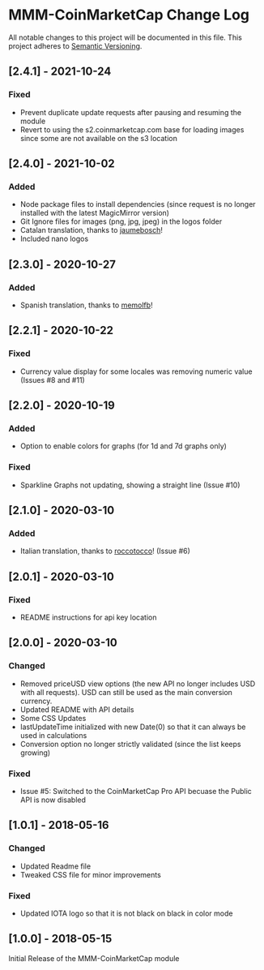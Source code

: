 # MMM-CoinMarketCap Change Log

All notable changes to this project will be documented in this file.
This project adheres to [Semantic Versioning](http://semver.org/).

## [2.4.1] - 2021-10-24

### Fixed

- Prevent duplicate update requests after pausing and resuming the module
- Revert to using the s2.coinmarketcap.com base for loading images since some are not available on the s3 location

## [2.4.0] - 2021-10-02

### Added

- Node package files to install dependencies (since request is no longer installed with the latest MagicMirror version)
- Git Ignore files for images (png, jpg, jpeg) in the logos folder
- Catalan translation, thanks to [jaumebosch](https://github.com/jaumebosch)!
- Included nano logos

## [2.3.0] - 2020-10-27

### Added

- Spanish translation, thanks to [memolfb](https://github.com/memolfb)!

## [2.2.1] - 2020-10-22

### Fixed

- Currency value display for some locales was removing numeric value (Issues #8 and #11)

## [2.2.0] - 2020-10-19

### Added

- Option to enable colors for graphs (for 1d and 7d graphs only)

### Fixed

- Sparkline Graphs not updating, showing a straight line (Issue #10)

## [2.1.0] - 2020-03-10

### Added

- Italian translation, thanks to [roccotocco](https://github.com/roccotocco)! (Issue #6)

## [2.0.1] - 2020-03-10

### Fixed

- README instructions for api key location

## [2.0.0] - 2020-03-10

### Changed

- Removed priceUSD view options (the new API no longer includes USD with all requests). USD can still be used as the main conversion currency.
- Updated README with API details
- Some CSS Updates
- lastUpdateTime initialized with new Date(0) so that it can always be used in calculations
- Conversion option no longer strictly validated (since the list keeps growing)

### Fixed

- Issue #5: Switched to the CoinMarketCap Pro API becuase the Public API is now disabled

## [1.0.1] - 2018-05-16

### Changed

- Updated Readme file
- Tweaked CSS file for minor improvements

### Fixed

- Updated IOTA logo so that it is not black on black in color mode

## [1.0.0] - 2018-05-15

Initial Release of the MMM-CoinMarketCap module
